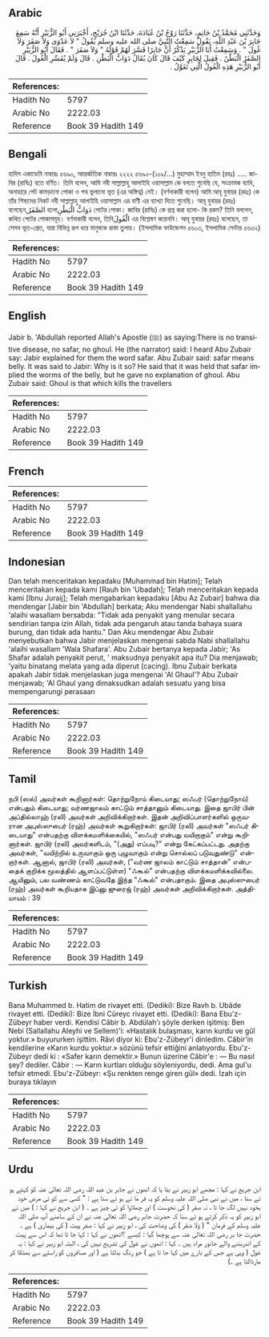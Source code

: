 ## Arabic


<div dir="rtl" lang="ar" style={{fontSize:'larger',backgroundColor:'#f8f9fa',padding:20}}>
وَحَدَّثَنِي مُحَمَّدُ بْنُ حَاتِمٍ، حَدَّثَنَا رَوْحُ بْنُ عُبَادَةَ، حَدَّثَنَا ابْنُ جُرَيْجٍ، أَخْبَرَنِي أَبُو الزُّبَيْرِ أَنَّهُ سَمِعَ جَابِرَ بْنَ عَبْدِ اللَّهِ، يَقُولُ سَمِعْتُ النَّبِيَّ صلى الله عليه وسلم يَقُولُ ‏"‏ لاَ عَدْوَى وَلاَ صَفَرَ وَلاَ غُولَ ‏"‏ ‏.‏ وَسَمِعْتُ أَبَا الزُّبَيْرِ يَذْكُرُ أَنَّ جَابِرًا فَسَّرَ لَهُمْ قَوْلَهُ ‏"‏ وَلاَ صَفَرَ ‏"‏ ‏.‏ فَقَالَ أَبُو الزُّبَيْرِ الصَّفَرُ الْبَطْنُ ‏.‏ فَقِيلَ لِجَابِرٍ كَيْفَ قَالَ كَانَ يُقَالُ دَوَابُّ الْبَطْنِ ‏.‏ قَالَ وَلَمْ يُفَسِّرِ الْغُولَ ‏.‏ قَالَ أَبُو الزُّبَيْرِ هَذِهِ الْغُولُ الَّتِي تَغَوَّلُ ‏.‏
</div>
<div style={{backgroundColor:'#f8f9fa',padding:20, marginBottom: 10}}><table> <thead> <tr> <th>References:</th> <th></th> </tr> </thead> <tbody><tr><td>Hadith No</td><td>5797</td></tr><tr><td>Arabic No</td><td>2222.03</td></tr><tr><td>Reference</td><td>Book 39 Hadith 149</td></tr></tbody></table></div>

## Bengali


<div dir="ltr" lang="bn" style={{fontSize:'larger',backgroundColor:'#f8f9fa',padding:20}}>
হাদিস একাডেমি নাম্বারঃ ৫৬৯০, আন্তর্জাতিক নাম্বারঃ ২২২২ ৫৬৯০-(১০৯/…) মুহাম্মাদ ইবনু হাতিম (রহঃ) ..... জাবির (রাযিঃ) হতে বর্ণিত। তিনি বলেন, আমি নবী সাল্লাল্লাহু আলাইহি ওয়াসাল্লাম কে বলতে শুনেছি যে, সংক্রামক ব্যাধি, অনাহারে পেট কামড়ানো পোকা ও পথ ভুলানো ভূত (এর অস্তিত্ব) নেই। (বর্ণনাকারী বলেন) আমি আবূ যুবায়র (রহঃ) কে তাঁর শিষ্যদের নিকট নবী সাল্লাল্লাহু আলাইহি ওয়াসাল্লাম এর বাণী এর ব্যাখ্যা দিতে শুনেছি। আবূ যুবায়র (রহঃ) বলেছেন,الصَّفَرُ হলোدَوَابُّ الْبَطْنِ পেটের পোকা। জাবির (রাযিঃ) কে প্রশ্ন করা হলো- কি রকম? তিনি বললেন, কথিত পেটের পোকাসমূহ। বর্ণনাকারী বলেন, তিনিالْغُولَ এর বিশ্লেষণ করেননি। আবূ যুবায়র (রহঃ) বলেছেন, তা সেসব ভূত-প্রেত, যারা বিভিন্ন রূপ ধরে মানুষকে রাস্তা তুলায়। (ইসলামিক ফাউন্ডেশন ৫৬০৩, ইসলামিক সেন্টার ৫৬৩২)
</div>
<div style={{backgroundColor:'#f8f9fa',padding:20, marginBottom: 10}}><table> <thead> <tr> <th>References:</th> <th></th> </tr> </thead> <tbody><tr><td>Hadith No</td><td>5797</td></tr><tr><td>Arabic No</td><td>2222.03</td></tr><tr><td>Reference</td><td>Book 39 Hadith 149</td></tr></tbody></table></div>

## English


<div dir="ltr" lang="en" style={{fontSize:'larger',backgroundColor:'#f8f9fa',padding:20}}>
Jabir b. 'Abdullah reported Allah's Apostle (ﷺ) as saying:There is no transitive disease, no safar, no ghoul. He (the narrator) said: I heard Abu Zubair say: Jabir explained for them the word safar. Abu Zubair said: safar means belly. It was said to Jabir: Why is it so? He said that it was held that safar implied the worms of the belly, but he gave no explanation of ghoul. Abu Zubair said: Ghoul is that which kills the travellers
</div>
<div style={{backgroundColor:'#f8f9fa',padding:20, marginBottom: 10}}><table> <thead> <tr> <th>References:</th> <th></th> </tr> </thead> <tbody><tr><td>Hadith No</td><td>5797</td></tr><tr><td>Arabic No</td><td>2222.03</td></tr><tr><td>Reference</td><td>Book 39 Hadith 149</td></tr></tbody></table></div>

## French


<div dir="ltr" lang="fr" style={{fontSize:'larger',backgroundColor:'#f8f9fa',padding:20}}>

</div>
<div style={{backgroundColor:'#f8f9fa',padding:20, marginBottom: 10}}><table> <thead> <tr> <th>References:</th> <th></th> </tr> </thead> <tbody><tr><td>Hadith No</td><td>5797</td></tr><tr><td>Arabic No</td><td>2222.03</td></tr><tr><td>Reference</td><td>Book 39 Hadith 149</td></tr></tbody></table></div>

## Indonesian


<div dir="ltr" lang="id" style={{fontSize:'larger',backgroundColor:'#f8f9fa',padding:20}}>
Dan telah menceritakan kepadaku [Muhammad bin Hatim]; Telah menceritakan kepada kami [Rauh bin 'Ubadah]; Telah menceritakan kepada kami [Ibnu Juraij]; Telah mengabarkan kepadaku [Abu Az Zubair] bahwa dia mendengar [Jabir bin 'Abdullah] berkata; Aku mendengar Nabi shallallahu 'alaihi wasallam bersabda: "Tidak ada penyakit yang menular secara sendirian tanpa izin Allah, tidak ada pengaruh atau tanda bahaya suara burung, dan tidak ada hantu." Dan Aku mendengar Abu Zubair menyebutkan bahwa Jabir menjelaskan mengenai sabda Nabi shallallahu 'alaihi wasallam 'Wala Shafara'. Abu Zubair bertanya kepada Jabir; 'As Shafar adalah penyakit perut, ' maksudnya penyakit apa itu? Dia menjawab; 'yaitu binatang melata yang ada diperut (cacing). Ibnu Zubair berkata apakah Jabir tidak menjelaskan juga mengenai 'Al Ghaul'? Abu Zubair menjawab; 'Al Ghaul yang dimaksudkan adalah sesuatu yang bisa mempengarungi perasaan
</div>
<div style={{backgroundColor:'#f8f9fa',padding:20, marginBottom: 10}}><table> <thead> <tr> <th>References:</th> <th></th> </tr> </thead> <tbody><tr><td>Hadith No</td><td>5797</td></tr><tr><td>Arabic No</td><td>2222.03</td></tr><tr><td>Reference</td><td>Book 39 Hadith 149</td></tr></tbody></table></div>

## Tamil


<div dir="ltr" lang="ta" style={{fontSize:'larger',backgroundColor:'#f8f9fa',padding:20}}>
நபி (ஸல்) அவர்கள் கூறினார்கள்: தொற்றுநோய் கிடையாது; ஸஃபர் (தொற்றுநோய்) என்பதும் கிடையாது; வர்ணஜாலம் காட்டும் சாத்தானும் கிடையாது. இதை ஜாபிர் பின் அப்தில்லாஹ் (ரலி) அவர்கள் அறிவிக்கிறார்கள். இதன் அறிவிப்பாளர்களில் ஒருவரான அபுஸ்ஸுபைர் (ரஹ்) அவர்கள் கூறுகிறார்கள்: ஜாபிர் (ரலி) அவர்கள் "ஸஃபர் கிடையாது" என்பதற்கு விளக்கமளிக்கையில், "ஸஃபர் என்பது வயிறாகும்" என்று கூறினார்கள். ஜாபிர் (ரலி) அவர்களிடம், "(அது) எப்படி?" என்று கேட்கப்பட்டது. அதற்கு அவர்கள், "வயிற்றில் உருவாகும் ஒரு புழுவாகும் என்று சொல்லப் படுவதுண்டு" என்றார்கள். ஆனால், ஜாபிர் (ரலி) அவர்கள், ("வர்ண ஜாலம் காட்டும் சாத்தான்" என்பதைக் குறிக்க மூலத்தில் ஆளப்பட்டுள்ள) "ஃகூல்" என்பதற்கு விளக்கமளிக்கவில்லை. ஆயினும், பல வண்ணம் காட்டுவதே இந்த "ஃகூல்" என்பதாகும். இதை அபுஸ்ஸுபைர் (ரஹ்) அவர்கள் கூறியதாக இப்னு ஜுரைஜ் (ரஹ்) அவர்கள் அறிவிக்கிறார்கள். அத்தியாயம் : 39
</div>
<div style={{backgroundColor:'#f8f9fa',padding:20, marginBottom: 10}}><table> <thead> <tr> <th>References:</th> <th></th> </tr> </thead> <tbody><tr><td>Hadith No</td><td>5797</td></tr><tr><td>Arabic No</td><td>2222.03</td></tr><tr><td>Reference</td><td>Book 39 Hadith 149</td></tr></tbody></table></div>

## Turkish


<div dir="ltr" lang="tr" style={{fontSize:'larger',backgroundColor:'#f8f9fa',padding:20}}>
Bana Muhammed b. Hatim de rivayet etti. (Dediki): Bize Ravh b. Ubâde rivayet etti. (Dediki): Bize İbni Cüreyc rivayet etti. (Dediki): Bana Ebu'z-Zübeyr haber verdi. Kendisi Câbir b. Abdülah'ı şöyle derken işitmiş: Ben Nebi (Sallallahu Aleyhi ve Sellem)'i: «Hastalık bulaşması, karın kurdu ve gûl yoktur.» buyururken işittim. Râvi diyor ki: Ebu'z-Zübeyr'i dinledim. Câbir'in kendilerine «Karın kurdu yoktur.» sözünü tefsir ettiğini anlatıyordu. Ebu'z-Zübeyr dedi ki : «Safer karın demektir.» Bunun üzerine Câbir'e : — Bu nasıl şey? dediler. Câbir : — Karın kurtları olduğu söyleniyordu, dedi. Ama gul'u tefsir etmedi. Ebu'z-Zübeyr: «Şu renkten renge giren gûl» dedi. İzah için buraya tıklayın
</div>
<div style={{backgroundColor:'#f8f9fa',padding:20, marginBottom: 10}}><table> <thead> <tr> <th>References:</th> <th></th> </tr> </thead> <tbody><tr><td>Hadith No</td><td>5797</td></tr><tr><td>Arabic No</td><td>2222.03</td></tr><tr><td>Reference</td><td>Book 39 Hadith 149</td></tr></tbody></table></div>

## Urdu


<div dir="rtl" lang="ur" style={{fontSize:'larger',backgroundColor:'#f8f9fa',padding:20}}>
ابن جریج نے کہا : مجھے ابو زبیر نے بتا یا کہ انھوں نے جابر بن عبد اللہ رضی اللہ تعالیٰ عنہ کو کہتے ہو ئے سنا ، میں نے نبی صلی اللہ علیہ وسلم کو یہ فر ما تے ہو ئے سنا ہے : " کسی سے کو ئی مرض خود بخود نہیں لگ جا تا ، نہ صفر ( کی نحوست ) اور چھلاوا کو ئی چیز ہے ۔ ( ابن جریج نے کہا : ) میں نے ابو زبیر کو یہ ذکر کرتے ہو ئے سنا کہ حضرت جابر رضی اللہ تعالیٰ عنہ نے ان کے سامنے آپ صلی اللہ علیہ وسلم کے فرمان " ( وَلَا صَفَر ) کی وضاحت کی ، ابو زبیر نے کہا : صفر پیٹ ( کی بیماری ) ہے ۔ حضرت جا بر رضی اللہ تعالیٰ عنہ سے پوچھا گیا : کیسے ؟انھوں نے کہا : کہا جا تا تھا کہ اس سے پیٹ کے اندربننے والے جانور مراد ہیں ۔ کہا : انھوں نے غول کی تشریح نہیں کی ، البتہ ابو زبیر نے کہا : یہ غول ( وہی ہے جس کے بارے میں کہا جا تا ہے ) جو رنگ بدلتا ہے ( اور مسافروں کو راستے سے بھٹکا کر مارڈالتا ہے ۔)
</div>
<div style={{backgroundColor:'#f8f9fa',padding:20, marginBottom: 10}}><table> <thead> <tr> <th>References:</th> <th></th> </tr> </thead> <tbody><tr><td>Hadith No</td><td>5797</td></tr><tr><td>Arabic No</td><td>2222.03</td></tr><tr><td>Reference</td><td>Book 39 Hadith 149</td></tr></tbody></table></div>